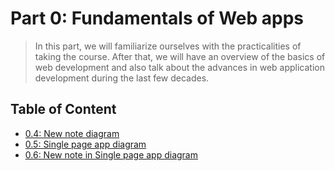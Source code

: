 # Part 0: Fundamentals of Web apps

> In this part, we will familiarize ourselves with the practicalities of taking the course. After that, we will have an overview of the basics of web development and also talk about the advances in web application development during the last few decades.

## Table of Content

- [0.4: New note diagram](./0.4.md)
- [0.5: Single page app diagram](./0.5.md)
- [0.6: New note in Single page app diagram](./0.6.md)
